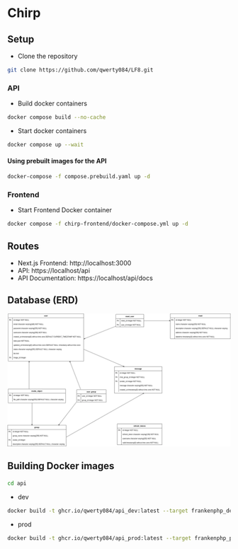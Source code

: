 # Chirp

## Setup

-   Clone the repository

```bash
git clone https://github.com/qwerty084/LF8.git
```

### API

-   Build docker containers

```bash
docker compose build --no-cache
```

-   Start docker containers

```bash
docker compose up --wait
```

#### Using prebuilt images for the API

```bash
docker-compose -f compose.prebuild.yaml up -d
```

### Frontend

-   Start Frontend Docker container

```bash
docker compose -f chirp-frontend/docker-compose.yml up -d
```

## Routes

-   Next.js Frontend: http://localhost:3000
-   API: https://localhost/api
-   API Documentation: https://localhost/api/docs

## Database (ERD)

![Database](./assets/erd.webp)

## Building Docker images

```bash
cd api
```

-   dev

```bash
docker build -t ghcr.io/qwerty084/api_dev:latest --target frankenphp_dev .
```

-   prod

```bash
docker build -t ghcr.io/qwerty084/api_prod:latest --target frankenphp_prod .
```
